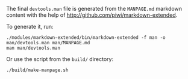 The final `devtools.man` file is generated from the `MANPAGE.md` markdown content
with the help of <http://github.com/piwi/markdown-extended>.

To generate it, run:

    ./modules/markdown-extended/bin/markdown-extended -f man -o man/devtools.man man/MANPAGE.md
    man man/devtools.man

Or use the script from the `build/` directory:

    ./build/make-manpage.sh

